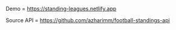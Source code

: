 Demo = https://standing-leagues.netlify.app

Source API = https://github.com/azharimm/football-standings-api
